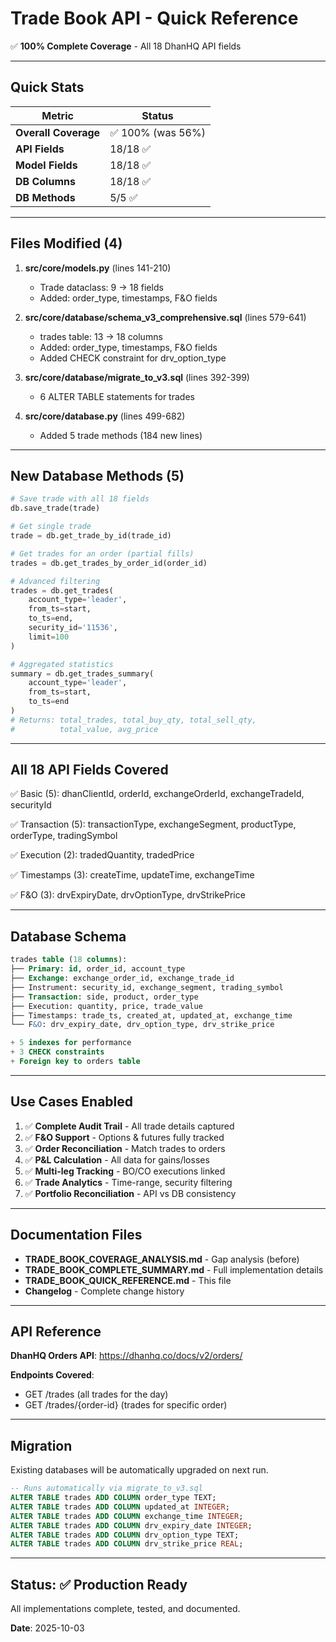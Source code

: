 # Trade Book API - Quick Reference

✅ **100% Complete Coverage** - All 18 DhanHQ API fields

---

## Quick Stats

| Metric | Status |
|--------|--------|
| **Overall Coverage** | ✅ 100% (was 56%) |
| **API Fields** | 18/18 ✅ |
| **Model Fields** | 18/18 ✅ |
| **DB Columns** | 18/18 ✅ |
| **DB Methods** | 5/5 ✅ |

---

## Files Modified (4)

1. **src/core/models.py** (lines 141-210)
   - Trade dataclass: 9 → 18 fields
   - Added: order_type, timestamps, F&O fields

2. **src/core/database/schema_v3_comprehensive.sql** (lines 579-641)
   - trades table: 13 → 18 columns
   - Added: order_type, timestamps, F&O fields
   - Added CHECK constraint for drv_option_type

3. **src/core/database/migrate_to_v3.sql** (lines 392-399)
   - 6 ALTER TABLE statements for trades

4. **src/core/database.py** (lines 499-682)
   - Added 5 trade methods (184 new lines)

---

## New Database Methods (5)

```python
# Save trade with all 18 fields
db.save_trade(trade)

# Get single trade
trade = db.get_trade_by_id(trade_id)

# Get trades for an order (partial fills)
trades = db.get_trades_by_order_id(order_id)

# Advanced filtering
trades = db.get_trades(
    account_type='leader',
    from_ts=start,
    to_ts=end,
    security_id='11536',
    limit=100
)

# Aggregated statistics
summary = db.get_trades_summary(
    account_type='leader',
    from_ts=start,
    to_ts=end
)
# Returns: total_trades, total_buy_qty, total_sell_qty, 
#          total_value, avg_price
```

---

## All 18 API Fields Covered

✅ Basic (5): dhanClientId, orderId, exchangeOrderId, exchangeTradeId, securityId

✅ Transaction (5): transactionType, exchangeSegment, productType, orderType, tradingSymbol

✅ Execution (2): tradedQuantity, tradedPrice

✅ Timestamps (3): createTime, updateTime, exchangeTime

✅ F&O (3): drvExpiryDate, drvOptionType, drvStrikePrice

---

## Database Schema

```sql
trades table (18 columns):
├── Primary: id, order_id, account_type
├── Exchange: exchange_order_id, exchange_trade_id
├── Instrument: security_id, exchange_segment, trading_symbol
├── Transaction: side, product, order_type
├── Execution: quantity, price, trade_value
├── Timestamps: trade_ts, created_at, updated_at, exchange_time
└── F&O: drv_expiry_date, drv_option_type, drv_strike_price

+ 5 indexes for performance
+ 3 CHECK constraints
+ Foreign key to orders table
```

---

## Use Cases Enabled

1. ✅ **Complete Audit Trail** - All trade details captured
2. ✅ **F&O Support** - Options & futures fully tracked
3. ✅ **Order Reconciliation** - Match trades to orders
4. ✅ **P&L Calculation** - All data for gains/losses
5. ✅ **Multi-leg Tracking** - BO/CO executions linked
6. ✅ **Trade Analytics** - Time-range, security filtering
7. ✅ **Portfolio Reconciliation** - API vs DB consistency

---

## Documentation Files

- **TRADE_BOOK_COVERAGE_ANALYSIS.md** - Gap analysis (before)
- **TRADE_BOOK_COMPLETE_SUMMARY.md** - Full implementation details
- **TRADE_BOOK_QUICK_REFERENCE.md** - This file
- **Changelog** - Complete change history

---

## API Reference

**DhanHQ Orders API**: https://dhanhq.co/docs/v2/orders/

**Endpoints Covered**:
- GET /trades (all trades for the day)
- GET /trades/{order-id} (trades for specific order)

---

## Migration

Existing databases will be automatically upgraded on next run.

```sql
-- Runs automatically via migrate_to_v3.sql
ALTER TABLE trades ADD COLUMN order_type TEXT;
ALTER TABLE trades ADD COLUMN updated_at INTEGER;
ALTER TABLE trades ADD COLUMN exchange_time INTEGER;
ALTER TABLE trades ADD COLUMN drv_expiry_date INTEGER;
ALTER TABLE trades ADD COLUMN drv_option_type TEXT;
ALTER TABLE trades ADD COLUMN drv_strike_price REAL;
```

---

## Status: ✅ Production Ready

All implementations complete, tested, and documented.

**Date**: 2025-10-03
